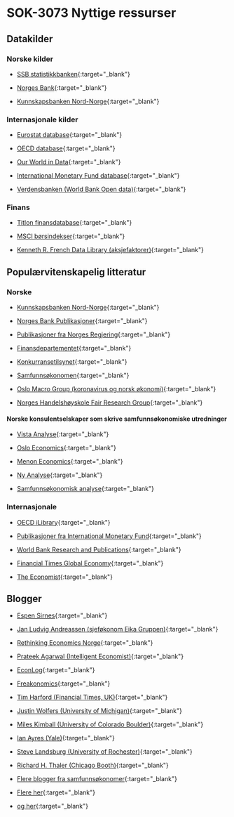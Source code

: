 # SOK-3073 Nyttige ressurser  

## Datakilder  

### Norske kilder

- [SSB statistikkbanken](https://www.ssb.no/statbank/){:target="_blank"}

- [Norges Bank](https://www.norges-bank.no/tema/Statistikk/){:target="_blank"}

- [Kunnskapsbanken Nord-Norge](https://telleren.kbnn.no/){:target="_blank"}

### Internasjonale kilder

- [Eurostat database](https://ec.europa.eu/eurostat/data/database){:target="_blank"}

- [OECD database](https://data.oecd.org/){:target="_blank"}

- [Our World in Data](https://ourworldindata.org/){:target="_blank"}

- [International Monetary Fund database](https://www.imf.org/en/Data){:target="_blank"}

- [Verdensbanken (World Bank Open data)](https://data.worldbank.org/){:target="_blank"}

### Finans

- [Titlon finansdatabase](https://titlon.uit.no/){:target="_blank"}

- [MSCI børsindekser](https://www.msci.com/end-of-day-data-search){:target="_blank"}

- [Kenneth R. French Data Library (aksjefaktorer)](https://mba.tuck.dartmouth.edu/pages/faculty/ken.french/data_library.html){:target="_blank"}





## Populærvitenskapelig litteratur

### Norske

- [Kunnskapsbanken Nord-Norge](https://www.kbnn.no/){:target="_blank"}

- [Norges Bank Publikasjoner](https://www.norges-bank.no/aktuelt/nyheter-og-hendelser/?tab=publication&newstype=0&year=0&p=10){:target="_blank"}

- [Publikasjoner fra Norges Regjering](https://www.regjeringen.no/no/id4/){:target="_blank"}

- [Finansdepartementet](https://www.regjeringen.no/no/dep/fin/id216/){:target="_blank"}

- [Konkurransetilsynet](https://konkurransetilsynet.no/artikler-og-innlegg/){:target="_blank"}

- [Samfunnsøkonomen](https://samfunnsokonomene.no/samfunnsokonomen/){:target="_blank"}

- [Oslo Macro Group (koronavirus og norsk økonomi)](https://sites.google.com/site/oslomacro/covid-19){:target="_blank"}

- [Norges Handelshøyskole Fair Research Group](https://www.nhh.no/en/research-centres/fair/media/){:target="_blank"}  

#### Norske konsulentselskaper som skrive samfunnsøkonomiske utredninger  

- [Vista Analyse](https://vista-analyse.no/no/publikasjoner/){:target="_blank"}

- [Oslo Economics](https://osloeconomics.no/aktuelt/publikasjoner/){:target="_blank"}

- [Menon Economics](https://www.menon.no/publikasjoner/){:target="_blank"}

- [Ny Analyse](https://www.nyanalyse.no/publikasjoner){:target="_blank"}

- [Samfunnsøkonomisk analyse](https://www.samfunnsokonomisk-analyse.no/){:target="_blank"} 



### Internasjonale


- [OECD iLibrary](https://www.oecd-ilibrary.org/?_ga=2.169009185.1025145744.1624962880-1319474104.1624962880){:target="_blank"}

- [Publikasjoner fra International Monetary Fund](https://www.imf.org/en/Publications){:target="_blank"}

- [World Bank Research and Publications](https://www.worldbank.org/en/research){:target="_blank"}

- [Financial Times Global Economy](https://www.ft.com/global-economy){:target="_blank"}


- [The Economist](https://www.economist.com/){:target="_blank"}


## Blogger  

- [Espen Sirnes](http://espensirnes.blogspot.com/){:target="_blank"}

- [Jan Ludvig Andreassen (sjeføkonom Eika Gruppen)](https://jansblogg.eika.no/om/){:target="_blank"}

- [Rethinking Economics Norge](https://rethinkeconomics.no/blogg/){:target="_blank"}

- [Prateek Agarwal (Intelligent Economist)](https://www.intelligenteconomist.com/economics-blogs/){:target="_blank"}

- [EconLog](https://www.econlib.org/econlog/){:target="_blank"}

- [Freakonomics](https://freakonomics.com//){:target="_blank"}

- [Tim Harford (Financial Times, UK)](https://timharford.com/article/){:target="_blank"}

- [Justin Wolfers (University of Michigan)](https://users.nber.org/~jwolfers/popular.php){:target="_blank"}

- [Miles Kimball (University of Colorado Boulder)](https://blog.supplysideliberal.com/){:target="_blank"}

- [Ian Ayres (Yale)](https://ianayres.yale.edu/articles-and-writing/popular-press-publications){:target="_blank"}

- [Steve Landsburg (University of Rochester)](http://www.thebigquestions.com/blog/){:target="_blank"}

- [Richard H. Thaler (Chicago Booth)](https://faculty.chicagobooth.edu/richard-thaler/opeds){:target="_blank"}

- [Flere blogger fra samfunnsøkonomer](https://inomics.com/advice/the-top-economics-blogs-50151){:target="_blank"}

- [Flere her](https://www.intelligenteconomist.com/economics-blogs/){:target="_blank"}

- [og her](https://blog.feedspot.com/economics_blogs/){:target="_blank"}









